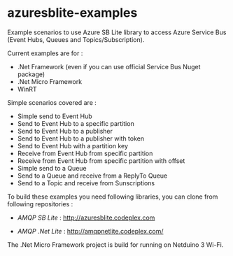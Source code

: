 # azuresblite-examples
Example scenarios to use Azure SB Lite library to access Azure Service Bus (Event Hubs, Queues and Topics/Subscription).

Current examples are for :

* .Net Framework (even if you can use official Service Bus Nuget package)
* .Net Micro Framework
* WinRT

Simple scenarios covered are :

* Simple send to Event Hub 
* Send to Event Hub to a specific partition 
* Send to Event Hub to a publisher 
* Send to Event Hub to a publisher with token 
* Send to Event Hub with a partition key 
* Receive from Event Hub from specific partition 
* Receive from Event Hub from specific partition with offset 
* Simple send to a Queue 
* Send to a Queue and receive from a ReplyTo Queue 
* Send to a Topic and receive from Sunscriptions

To build these examples you need following libraries, you can clone from following repositories :

* *AMQP SB Lite* : http://azuresblite.codeplex.com

* *AMQP .Net Lite* : http://amqpnetlite.codeplex.com/

The .Net Micro Framework project is build for running on Netduino 3 Wi-Fi.
